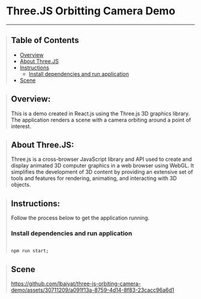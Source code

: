 <h1>Three.JS Orbitting Camera Demo</h1>
<hr>

<div style="border-left: 1px solid #ccc; padding-left: 12px;">
<h2>Table of Contents</h2>
<ul>
    <li><a href="#overview">Overview</a></li>
    <li><a href="#about-three-js">About Three.JS</a></li>
    <li><a href="#instructions">Instructions</a>
        <ul>
            <li><a href="#run-and-setup-dependencies">Install dependencies and run application</a></li>
        </ul>
    <li><a href="#scene">Scene</a>
</ul>
</div>

<div style="border-left: 1px solid #ccc; padding-left: 12px;" id="overview">
<h2>Overview:</h2>
<p>
This is a demo created in React.js using the Three.js 3D graphics library.
The application renders a scene with a camera orbiting around a point of interest.
</p>
</div>

<div style="border-left: 1px solid #ccc; padding-left: 12px;" id="about-three-js">
<h2>About Three.JS:</h2>
<p>
Three.js is a cross-browser JavaScript library and API used to create and display animated 3D computer graphics in a web browser using WebGL. It simplifies the development of 3D content by providing an extensive set of tools and features for rendering, animating, and interacting with 3D objects.
</p>
</div>

<div style="border-left: 1px solid #ccc; padding-left: 12px;" id="instructions">
<h2>Instructions:</h2>

<p>
Follow the process below to get the application running.
</p>

<h3 id="run-and-setup-dependencies">
Install dependencies and run application
</h3>
<pre><code class="language-bash">
npm run start;
</code></pre>

</div>

<div style="border-left: 1px solid #ccc; padding-left: 12px;" id="scene">
<h2>Scene</h2>



https://github.com/lbaiyat/three-js-orbiting-camera-demo/assets/30711209/a091f13a-8759-4d14-8f83-23cacc96a6d1



</div>



